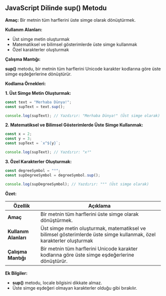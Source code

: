 ## JavaScript Dilinde sup() Metodu

**Amaç:** Bir metnin tüm harflerini üste simge olarak dönüştürmek.

**Kullanım Alanları:**

* Üst simge metin oluşturmak
* Matematiksel ve bilimsel gösterimlerde üste simge kullanmak
* Özel karakterler oluşturmak

**Çalışma Mantığı:**

**sup()** metodu, bir metnin tüm harflerini Unicode karakter kodlarına göre üste simge eşdeğerlerine dönüştürür.

**Kodlama Örnekleri:**

**1. Üst Simge Metin Oluşturmak:**

```javascript
const text = "Merhaba Dünya!";
const supText = text.sup();

console.log(supText); // Yazdırır: "Merhaba Dünya!" (Üst simge olarak)
```

**2. Matematiksel ve Bilimsel Gösterimlerde Üste Simge Kullanmak:**

```javascript
const x = 2;
const y = 3;
const supText = `x^${y}`;

console.log(supText); // Yazdırır: "x³"
```

**3. Özel Karakterler Oluşturmak:**

```javascript
const degreeSymbol = "°";
const supDegreeSymbol = degreeSymbol.sup();

console.log(supDegreeSymbol); // Yazdırır: "°" (Üst simge olarak)
```

**Özet:**

| Özellik | Açıklama |
|---|---|
| **Amaç** | Bir metnin tüm harflerini üste simge olarak dönüştürmek. |
| **Kullanım Alanları** | Üst simge metin oluşturmak, matematiksel ve bilimsel gösterimlerde üste simge kullanmak, özel karakterler oluşturmak |
| **Çalışma Mantığı** | Bir metnin tüm harflerini Unicode karakter kodlarına göre üste simge eşdeğerlerine dönüştürür. |

**Ek Bilgiler:**

* **sup()** metodu, locale bilgisini dikkate almaz.
* Üste simge eşdeğeri olmayan karakterler olduğu gibi bırakılır.


